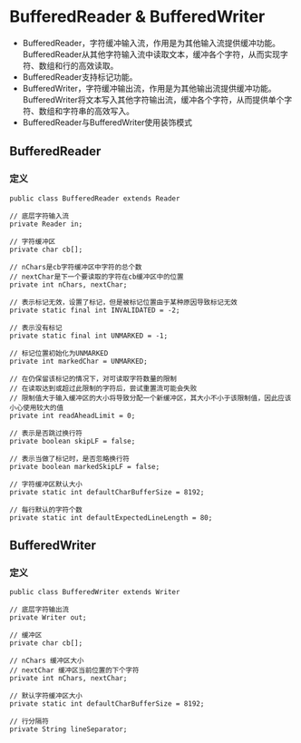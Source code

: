 # BufferedReader & BufferedWriter
- BufferedReader，字符缓冲输入流，作用是为其他输入流提供缓冲功能。BufferedReader从其他字符输入流中读取文本，缓冲各个字符，从而实现字符、数组和行的高效读取。
- BufferedReader支持标记功能。
- BufferedWriter，字符缓冲输出流，作用是为其他输出流提供缓冲功能。BufferedWriter将文本写入其他字符输出流，缓冲各个字符，从而提供单个字符、数组和字符串的高效写入。
- BufferedReader与BufferedWriter使用装饰模式

## BufferedReader
### 定义
```
public class BufferedReader extends Reader

// 底层字符输入流
private Reader in;

// 字符缓冲区
private char cb[];

// nChars是cb字符缓冲区中字符的总个数
// nextChar是下一个要读取的字符在cb缓冲区中的位置
private int nChars, nextChar;

// 表示标记无效，设置了标记，但是被标记位置由于某种原因导致标记无效
private static final int INVALIDATED = -2;

// 表示没有标记
private static final int UNMARKED = -1;

// 标记位置初始化为UNMARKED
private int markedChar = UNMARKED;

// 在仍保留该标记的情况下，对可读取字符数量的限制
// 在读取达到或超过此限制的字符后，尝试重置流可能会失败
// 限制值大于输入缓冲区的大小将导致分配一个新缓冲区，其大小不小于该限制值，因此应该小心使用较大的值
private int readAheadLimit = 0;

// 表示是否跳过换行符
private boolean skipLF = false;

// 表示当做了标记时，是否忽略换行符
private boolean markedSkipLF = false;

// 字符缓冲区默认大小
private static int defaultCharBufferSize = 8192;

// 每行默认的字符个数
private static int defaultExpectedLineLength = 80;

```

## BufferedWriter
### 定义
```
public class BufferedWriter extends Writer

// 底层字符输出流
private Writer out;

// 缓冲区
private char cb[];

// nChars 缓冲区大小
// nextChar 缓冲区当前位置的下个字符
private int nChars, nextChar;

// 默认字符缓冲区大小
private static int defaultCharBufferSize = 8192;

// 行分隔符
private String lineSeparator;

```
